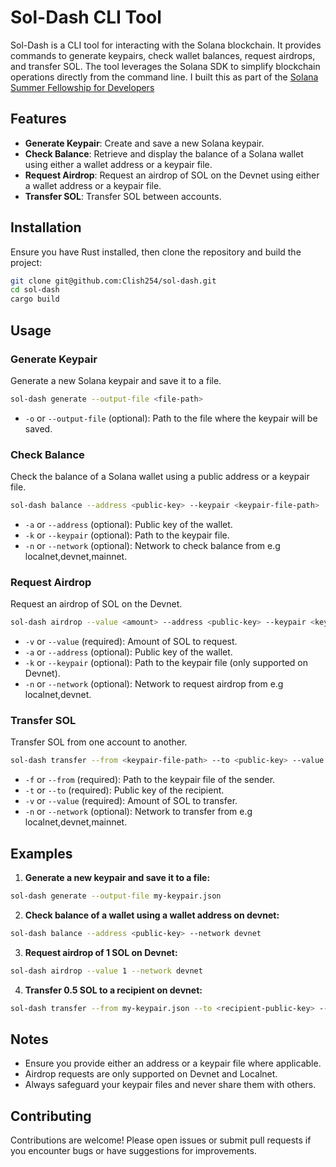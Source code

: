 # Sol-Dash CLI Tool

Sol-Dash is a CLI tool for interacting with the Solana blockchain. It provides commands to generate keypairs, check wallet balances, request airdrops, and transfer SOL. The tool leverages the Solana SDK to simplify blockchain operations directly from the command line. I built this as part of the [Solana Summer Fellowship for Developers](https://x.com/superteam/status/1811148171952721990)

## Features

- **Generate Keypair**: Create and save a new Solana keypair.
- **Check Balance**: Retrieve and display the balance of a Solana wallet using either a wallet address or a keypair file.
- **Request Airdrop**: Request an airdrop of SOL on the Devnet using either a wallet address or a keypair file.
- **Transfer SOL**: Transfer SOL between accounts.

## Installation

Ensure you have Rust installed, then clone the repository and build the project:

```sh
git clone git@github.com:Clish254/sol-dash.git
cd sol-dash
cargo build
```

## Usage

### Generate Keypair

Generate a new Solana keypair and save it to a file.

```sh
sol-dash generate --output-file <file-path>
```

- `-o` or `--output-file` (optional): Path to the file where the keypair will be saved.

### Check Balance

Check the balance of a Solana wallet using a public address or a keypair file.

```sh
sol-dash balance --address <public-key> --keypair <keypair-file-path>
```

- `-a` or `--address` (optional): Public key of the wallet.
- `-k` or `--keypair` (optional): Path to the keypair file.
- `-n` or `--network` (optional): Network to check balance from e.g localnet,devnet,mainnet.

### Request Airdrop

Request an airdrop of SOL on the Devnet.

```sh
sol-dash airdrop --value <amount> --address <public-key> --keypair <keypair-file-path>
```

- `-v` or `--value` (required): Amount of SOL to request.
- `-a` or `--address` (optional): Public key of the wallet.
- `-k` or `--keypair` (optional): Path to the keypair file (only supported on Devnet).
- `-n` or `--network` (optional): Network to request airdrop from e.g localnet,devnet.

### Transfer SOL

Transfer SOL from one account to another.

```sh
sol-dash transfer --from <keypair-file-path> --to <public-key> --value <amount>
```

- `-f` or `--from` (required): Path to the keypair file of the sender.
- `-t` or `--to` (required): Public key of the recipient.
- `-v` or `--value` (required): Amount of SOL to transfer.
- `-n` or `--network` (optional): Network to transfer from e.g localnet,devnet,mainnet.

## Examples

1. **Generate a new keypair and save it to a file:**

```sh
sol-dash generate --output-file my-keypair.json
```

2. **Check balance of a wallet using a wallet address on devnet:**

```sh
sol-dash balance --address <public-key> --network devnet
```

3. **Request airdrop of 1 SOL on Devnet:**

```sh
sol-dash airdrop --value 1 --network devnet
```

4. **Transfer 0.5 SOL to a recipient on devnet:**

```sh
sol-dash transfer --from my-keypair.json --to <recipient-public-key> --value 0.5 --network devnet
```

## Notes

- Ensure you provide either an address or a keypair file where applicable.
- Airdrop requests are only supported on Devnet and Localnet.
- Always safeguard your keypair files and never share them with others.

## Contributing

Contributions are welcome! Please open issues or submit pull requests if you encounter bugs or have suggestions for improvements.
